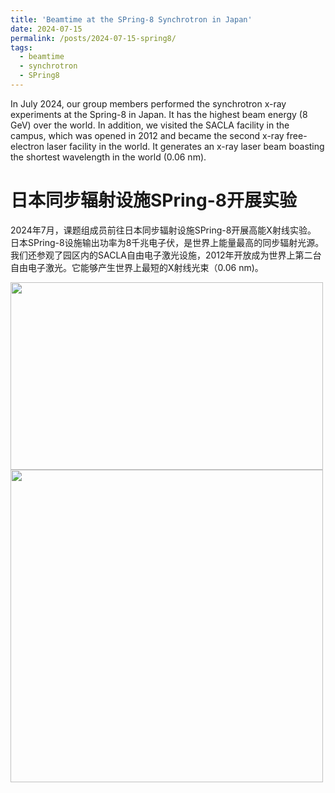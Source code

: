 ```yaml
---
title: 'Beamtime at the SPring-8 Synchrotron in Japan'
date: 2024-07-15
permalink: /posts/2024-07-15-spring8/
tags:
  - beamtime
  - synchrotron
  - SPring8
---
```


In July 2024, our group members performed the synchrotron x-ray experiments at the Spring-8 in Japan.
It has the highest beam energy (8 GeV) over the world.
In addition, we visited the SACLA facility in the campus, which was opened in 2012 and became the second x-ray free-electron laser facility in the world. 
It generates an x-ray laser beam boasting the shortest wavelength in the world (0.06 nm). 

日本同步辐射设施SPring-8开展实验
======

2024年7月，课题组成员前往日本同步辐射设施SPring-8开展高能X射线实验。 日本SPring-8设施输出功率为8千兆电子伏，是世界上能量最高的同步辐射光源。
我们还参观了园区内的SACLA自由电子激光设施，2012年开放成为世界上第二台自由电子激光。它能够产生世界上最短的X射线光束（0.06 nm)。

<image align="left" width="500" height="300" src="/images/news/202407spring8-1.jpeg"></image>
<br>
<br>
<br>
<br>
<br>
<br>
<br>
<image align="left" height="500" src="/images/news/202407spring8-2.jpg"></image>
